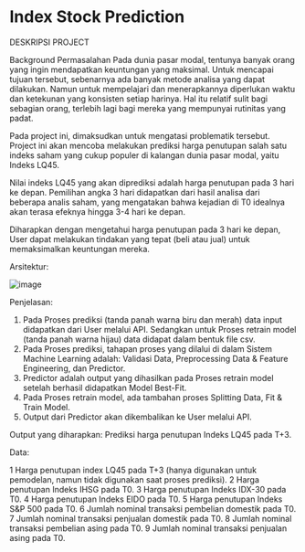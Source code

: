 # Index Stock Prediction

DESKRIPSI PROJECT

Background Permasalahan
Pada dunia pasar modal, tentunya banyak orang yang ingin mendapatkan keuntungan yang maksimal. Untuk mencapai tujuan tersebut, sebenarnya ada banyak metode analisa yang dapat dilakukan. Namun untuk mempelajari dan menerapkannya diperlukan waktu dan ketekunan yang konsisten setiap harinya. Hal itu relatif sulit bagi sebagian orang, terlebih lagi bagi mereka yang mempunyai rutinitas yang padat.

Pada project ini, dimaksudkan untuk mengatasi problematik tersebut. Project ini akan mencoba melakukan prediksi harga penutupan salah satu indeks saham yang cukup populer di kalangan dunia pasar modal, yaitu Indeks LQ45.

Nilai indeks LQ45 yang akan diprediksi adalah harga penutupan pada 3 hari ke depan. Pemilihan angka 3 hari didapatkan dari hasil analisa dari beberapa analis saham, yang mengatakan bahwa kejadian di T0 idealnya akan terasa efeknya hingga 3-4 hari ke depan.

Diharapkan dengan mengetahui harga penutupan pada 3 hari ke depan, User dapat melakukan tindakan yang tepat (beli atau jual) untuk memaksimalkan keuntungan mereka.

Arsitektur:

![image](https://github.com/diyouva/StockPredict_LQ45/assets/82955663/07651e66-222f-47ca-bc3b-e1ac14372da4)

Penjelasan:

1. Pada Proses prediksi (tanda panah warna biru dan merah) data input didapatkan dari User melalui API. Sedangkan untuk Proses retrain model (tanda panah warna hijau) data didapat dalam bentuk file csv.
2. Pada Proses prediksi, tahapan proses yang dilalui di dalam Sistem Machine Learning adalah: Validasi Data, Preprocessing Data & Feature Engineering, dan Predictor.
3. Predictor adalah output yang dihasilkan pada Proses retrain model setelah berhasil didapatkan Model Best-Fit.
4. Pada Proses retrain model, ada tambahan proses Splitting Data, Fit & Train Model.
5. Output dari Predictor akan dikembalikan ke User melalui API.

Output yang diharapkan: Prediksi harga penutupan Indeks LQ45 pada T+3.

Data:

1 Harga penutupan index LQ45 pada T+3 (hanya digunakan untuk pemodelan, namun tidak digunakan saat proses prediksi).
2 Harga penutupan Indeks IHSG pada T0.
3 Harga penutupan Indeks IDX-30 pada T0.
4 Harga penutupan Indeks EIDO pada T0.
5 Harga penutupan Indeks S&P 500 pada T0.
6 Jumlah nominal transaksi pembelian domestik pada T0.
7 Jumlah nominal transaksi penjualan domestik pada T0.
8 Jumlah nominal transaksi pembelian asing pada T0.
9 Jumlah nominal transaksi penjualan asing pada T0.
